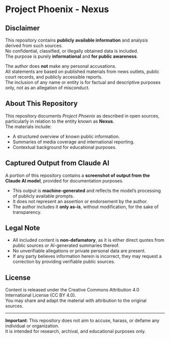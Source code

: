 # Project Phoenix - Nexus

## Disclaimer
This repository contains **publicly available information** and analysis derived from such sources.  
No confidential, classified, or illegally obtained data is included.  
The purpose is purely **informational** and **for public awareness**.  

The author does **not** make any personal accusations.  
All statements are based on published materials from news outlets, public court records, and publicly accessible reports.  
The inclusion of any name or entity is for factual and descriptive purposes only, not as an allegation of misconduct.

## About This Repository
This repository documents *Project Phoenix* as described in open sources, particularly in relation to the entity known as **Nexus**.  
The materials include:
- A structured overview of known public information.
- Summaries of media coverage and international reporting.
- Contextual background for educational purposes.

## Captured Output from Claude AI
A portion of this repository contains a **screenshot of output from the Claude AI model**, provided for documentation purposes.  
- This output is **machine-generated** and reflects the model’s processing of publicly available prompts.  
- It does not represent an assertion or endorsement by the author.
- The author includes it **only as-is**, without modification, for the sake of transparency.

## Legal Note
- All included content is **non-defamatory**, as it is either direct quotes from public sources or AI-generated summaries thereof.
- No unverifiable allegations or private personal data are present.
- If any party believes information herein is incorrect, they may request a correction by providing verifiable public sources.

## License
Content is released under the Creative Commons Attribution 4.0 International License (CC BY 4.0).  
You may share and adapt the material with attribution to the original sources.

---
**Important**: This repository does not aim to accuse, harass, or defame any individual or organization.  
It is intended for research, archival, and educational purposes only.
